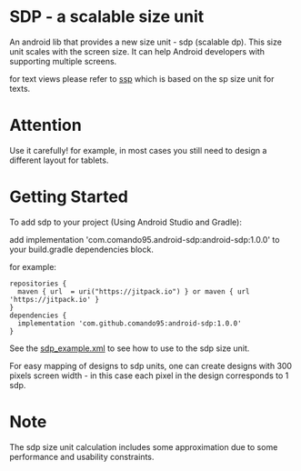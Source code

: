 # SDP - a scalable size unit
An android lib that provides a new size unit - sdp (scalable dp). This size unit scales with the screen size. It can help Android developers with supporting multiple screens.

for text views please refer to [ssp](https://github.com/comando95/android-sdp) which is based on the sp size unit for texts. 

# Attention
Use it carefully! for example, in most cases you still need to design a different layout for tablets.


# Getting Started

To add sdp to your project (Using Android Studio and Gradle): 

  add implementation 'com.comando95.android-sdp:android-sdp:1.0.0' to your build.gradle dependencies block.
  
  for example:
  
  ```
  repositories {
    maven { url  = uri("https://jitpack.io") } or maven { url 'https://jitpack.io' }
  }
  dependencies {
    implementation 'com.github.comando95:android-sdp:1.0.0'
  }
  ```
See the [sdp_example.xml](https://github.com/comando95/android-sdp/blob/master/android-sdp/src/main/res/layout/sdp_example.xml) to see how to use to the sdp size unit.

For easy mapping of designs to sdp units, one can create designs with 300 pixels screen width - in this case each pixel in the design corresponds to 1 sdp.

# Note
The sdp size unit calculation includes some approximation due to some performance and usability constraints.
